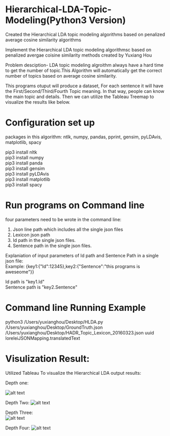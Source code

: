 # Hierarchical-LDA-Topic-Modeling(Python3 Version) 
Created the Hierarchical LDA topic modeling algorithms based on penalized average cosine similarity algorithms


Implement the Hierarchical LDA topic modeling algorithmsc based on penalized avergae coisine similarity methods created by Yuxiang Hou  

Problem desciption- LDA topic modeling algroithm always have a hard time to get the number of topic.This Algorithm will automatically get the correct number of topics based on average cosine similarity.    

This programs otuput will produce a dataset, For each sentence it will have the First/Second/Third/Fourth Topic meaning. In that way, people can know the main topic and details.  Then we can utilize the Tableau Treemap to visualize the results like below. 





# Configuration set up
packages in this algorithm: ntlk, numpy, pandas, pprint, gensim, pyLDAvis, matplotlib, spacy 

pip3 install nltk  
pip3 install numpy   
pip3 install panda  
pip3 install gensim    
pip3 install pyLDAvis    
pip3 install matplotlib   
pip3 install spacy 


# Run programs on Command line  
four parameters need to be wrote in the command line:   
1. Json line path which includes all the single json files 
2. Lexicon json path     
3. Id path in the single json files.        
4. Sentence path in the single json files.       


Explaniation of input parameters of Id path and Sentence Path in a single json file:   
Example:
{key1:{"Id":12345},key2:{"Sentence":"this programs is aweseome"}}  

Id path is "key1.Id"  
Sentence path is "key2.Sentence"



# Command line Running Example

python3 /Users/yuxianghou/Desktop/HLDA.py /Users/yuxianghou/Desktop/GroundTruth.json /Users/yuxianghou/Desktop/HADR_Topic_Lexicon_20160323.json uuid loreleiJSONMapping.translatedText





# Visulization Result:

Utilized Tableau To visualize the Hierarchical LDA output results:

Depth one:  

![alt text](https://github.com/yuxiangh/Hierarchical-LDA-Topic-Modeling/blob/master/HLDA%20Visualiztion/depth%201.png) 



Depth Two:
![alt text](https://github.com/yuxiangh/Hierarchical-LDA-Topic-Modeling/blob/master/HLDA%20Visualiztion/depth2.png)   


Depth Three:   
![alt text](https://github.com/yuxiangh/Hierarchical-LDA-Topic-Modeling/blob/master/HLDA%20Visualiztion/depth3.png)   

Depth Four:
![alt text](https://github.com/yuxiangh/Hierarchical-LDA-Topic-Modeling/blob/master/HLDA%20Visualiztion/depth4.png) 




















